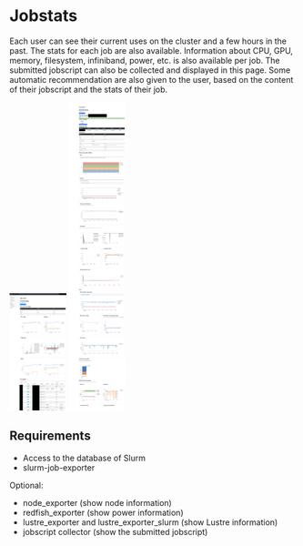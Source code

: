 # Jobstats
Each user can see their current uses on the cluster and a few hours in the past. The stats for each job are also available. Information about CPU, GPU, memory, filesystem, infiniband, power, etc. is also available per job. The submitted jobscript can also be collected and displayed in this page. Some automatic recommendation are also given to the user, based on the content of their jobscript and the stats of their job.

<a href="user.png"><img src="user.png" alt="Stats per user" width="100"/></a>
<a href="job.png"><img src="job.png" alt="Stats per job" width="100"/></a>

## Requirements
* Access to the database of Slurm
* slurm-job-exporter

Optional:

* node\_exporter (show node information)
* redfish\_exporter (show power information)
* lustre\_exporter and lustre\_exporter\_slurm (show Lustre information)
* jobscript collector (show the submitted jobscript)

